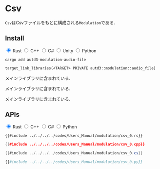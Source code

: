 # Csv

`Csv`はCsvファイルをもとに構成される`Modulation`である.

## Install

<div class="tabs">
<input id="rust_tab_install" type="radio" class="tab" name="tab_install" checked>
<label class="tab_item" n=5 for="rust_tab_install">Rust</label>
<input id="cpp_tab_install" type="radio" class="tab" name="tab_install">
<label class="tab_item" n=5 for="cpp_tab_install">C++</label>
<input id="cs_tab_install" type="radio" class="tab" name="tab_install">
<label class="tab_item" n=5 for="cs_tab_install">C#</label>
<input id="unity_tab_install" type="radio" class="tab" name="tab_install">
<label class="tab_item" n=5 for="unity_tab_install">Unity</label>
<input id="python_tab_install" type="radio" class="tab" name="tab_install">
<label class="tab_item" n=5 for="python_tab_install">Python</label>

```rust,name=Shell
cargo add autd3-modulation-audio-file
```

```cpp,name=CMakeLists.txt
target_link_libraries(<TARGET> PRIVATE autd3::modulation::audio_file)
```

<div class="tab_content" id="cs_code_content">
  <p>
    メインライブラリに含まれている.
  </p>
</div>

<div class="tab_content" id="unity_code_content">
  <p>
    メインライブラリに含まれている.
  </p>
</div>

<div class="tab_content" id="python_code_content">
  <p>
    メインライブラリに含まれている.
  </p>
</div>
</div>

## APIs

<div class="tabs">
<input id="rust_tab_csv" type="radio" class="tab" name="tab_csv" checked>
<label class="tab_item" n=4 for="rust_tab_csv">Rust</label>
<input id="cpp_tab_csv" type="radio" class="tab" name="tab_csv">
<label class="tab_item" n=4 for="cpp_tab_csv">C++</label>
<input id="cs_tab_csv" type="radio" class="tab" name="tab_csv">
<label class="tab_item" n=4 for="cs_tab_csv">C#</label>
<input id="python_tab_csv" type="radio" class="tab" name="tab_csv">
<label class="tab_item" n=4 for="python_tab_csv">Python</label>

```rust,edition2024
{{#include ../../../../codes/Users_Manual/modulation/csv_0.rs}}
```

```cpp
{{#include ../../../../codes/Users_Manual/modulation/csv_0.cpp}}
```

```cs
{{#include ../../../../codes/Users_Manual/modulation/csv_0.cs}}
```

```python
{{#include ../../../../codes/Users_Manual/modulation/csv_0.py}}
```
</div>
